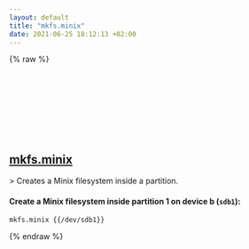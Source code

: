 ```yaml
---
layout: default
title: "mkfs.minix"
date: 2021-06-25 18:12:13 +02:00
---
```

{% raw %}
<h2 id="mkfs.minix">
  <a href="/en/linux/mkfs.minix.html">mkfs.minix</a> <a href="#mkfs.minix"><svg class="icon">
    <use href="/assets/images/unicode_sprite.svg#link" />
  </svg></a>
</h2>
> Creates a Minix filesystem inside a partition.

#### Create a Minix filesystem inside partition 1 on device b (`sdb1`):
```shell
mkfs.minix {{/dev/sdb1}}
```
{% endraw %}